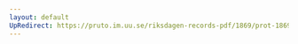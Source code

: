 ```yaml
---
layout: default
UpRedirect: https://pruto.im.uu.se/riksdagen-records-pdf/1869/prot-1869--ak--123.pdf
---
```

